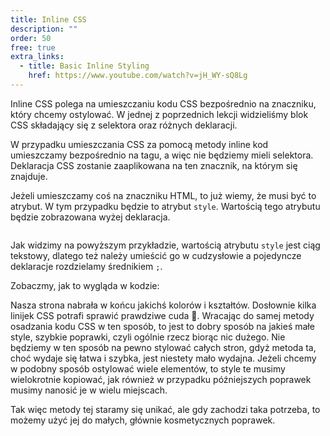 ```yaml
---
title: Inline CSS
description: ""
order: 50
free: true
extra_links:
  - title: Basic Inline Styling
    href: https://www.youtube.com/watch?v=jH_WY-sQ8Lg
---
```


<script>
	import Codepen from "$lib/components/ui/Codepen.svelte";
</script>

Inline CSS polega na umieszczaniu kodu CSS bezpośrednio na znaczniku, który chcemy ostylować. W jednej z poprzednich lekcji widzieliśmy blok CSS składający się z selektora oraz różnych deklaracji.

W przypadku umieszczania CSS za pomocą metody inline kod umieszczamy bezpośrednio na tagu, a więc nie będziemy mieli selektora. Deklaracja CSS zostanie zaaplikowana na ten znacznik, na którym się znajduje.

Jeżeli umieszczamy coś na znaczniku HTML, to już wiemy, że musi być to atrybut. W tym przypadku będzie to atrybut `style`. Wartością tego atrybutu będzie zobrazowana wyżej deklaracja.

<img alt="" src="/kurs/statyczna/img/podstawy-css/inline.png" />

Jak widzimy na powyższym przykładzie, wartością atrybutu `style` jest ciąg tekstowy, dlatego też należy umieścić go w cudzysłowie a pojedyncze deklaracje rozdzielamy średnikiem `;`.

Zobaczmy, jak to wygląda w kodzie:

<Codepen id="zYyJagJ" />

Nasza strona nabrała w końcu jakichś kolorów i kształtów. Dosłownie kilka linijek CSS potrafi sprawić prawdziwe cuda 🙂. Wracając do samej metody osadzania kodu CSS w ten sposób, to jest to dobry sposób na jakieś małe style, szybkie poprawki, czyli ogólnie rzecz biorąc nic dużego. Nie będziemy w ten sposób na pewno stylować całych stron, gdyż metoda ta, choć wydaje się łatwa i szybka, jest niestety mało wydajna. Jeżeli chcemy w podobny sposób ostylować wiele elementów, to style te musimy wielokrotnie kopiować, jak również w przypadku późniejszych poprawek musimy nanosić je w wielu miejscach.

Tak więc metody tej staramy się unikać, ale gdy zachodzi taka potrzeba, to możemy użyć jej do małych, głównie kosmetycznych poprawek.

